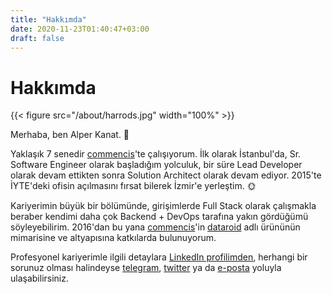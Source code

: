 ```yaml
---
title: "Hakkımda"
date: 2020-11-23T01:40:47+03:00
draft: false
---
```


# Hakkımda

{{< figure src="/about/harrods.jpg" width="100%" >}}

Merhaba, ben Alper Kanat. 👋

Yaklaşık 7 senedir [commencis](https://www.commencis.com/)'te çalışıyorum. İlk olarak İstanbul'da, Sr. Software Engineer olarak başladığım yolculuk, bir süre Lead Developer olarak devam ettikten sonra Solution Architect olarak devam ediyor. 2015'te İYTE'deki ofisin açılmasını fırsat bilerek İzmir'e yerleştim. 🌞

Kariyerimin büyük bir bölümünde, girişimlerde Full Stack olarak çalışmakla beraber kendimi daha çok Backend + DevOps tarafına yakın gördüğümü söyleyebilirim. 2016'dan bu yana [commencis](https://www.commencis.com/)'in [dataroid](https://www.dataroid.com/) adlı ürününün mimarisine ve altyapısına katkılarda bulunuyorum.

Profesyonel kariyerimle ilgili detaylara [LinkedIn profilimden](https://www.linkedin.com/in/tunix/), herhangi bir sorunuz olması halindeyse [telegram](https://t.me/alperkanat), [twitter](https://twitter.com/tunix) ya da [e-posta](mailto:me-@-alperkan.at) yoluyla ulaşabilirsiniz.

